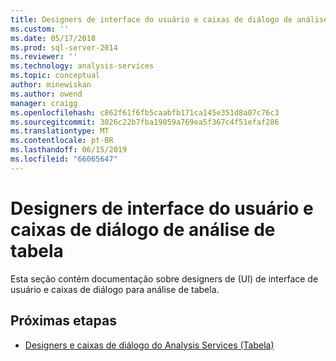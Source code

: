 ```yaml
---
title: Designers de interface do usuário e caixas de diálogo de análise de tabela | Microsoft Docs
ms.custom: ''
ms.date: 05/17/2018
ms.prod: sql-server-2014
ms.reviewer: ''
ms.technology: analysis-services
ms.topic: conceptual
author: minewiskan
ms.author: owend
manager: craigg
ms.openlocfilehash: c862f61f6fb5caabfb171ca145e351d8a07c76c3
ms.sourcegitcommit: 3026c22b7fba19059a769ea5f367c4f51efaf286
ms.translationtype: MT
ms.contentlocale: pt-BR
ms.lasthandoff: 06/15/2019
ms.locfileid: "66065647"
---
```

# <a name="ui-designers-and-dialogs-for-tabular-analysis"></a>Designers de interface do usuário e caixas de diálogo de análise de tabela

Esta seção contém documentação sobre designers de (UI) de interface de usuário e caixas de diálogo para análise de tabela.

## <a name="next-steps"></a>Próximas etapas

- [Designers e caixas de diálogo do Analysis Services (Tabela)](../analysis-services-designers-and-dialog-boxes-tabular.md)

